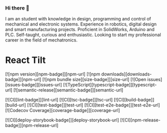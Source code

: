 ### Hi there 👋

<!--
**AleCornejoR/AleCornejoR** is a ✨ _special_ ✨ repository because its `README.md` (this file) appears on your GitHub profile.

Here are some ideas to get you started:

- 🔭 I’m currently working on ...
- 🌱 I’m currently learning ...
- 👯 I’m looking to collaborate on ...
- 🤔 I’m looking for help with ...
- 💬 Ask me about ...
- 📫 How to reach me: ...
- 😄 Pronouns: ...
- ⚡ Fun fact: ...
-->
I am an student with knowledge in design, programming and control of mechanical and electronic systems. Experience in robotics, digital design and smart manufacturing projects. Proficient in SolidWorks, Arduino and PLC. Self-taught, curious and enthusiastic. Looking to start my professional career in the field of mechatronics.

# React Tilt

[![npm version][npm-badge]][npm-url]
[![npm downloads][downloads-badge]][npm-url]
[![npm bundle size][size-badge]][size-url]
[![Open issues][issues-badge]][issues-url]
[![TypeScript][typescript-badge]][typescript-url]
[![semantic-release][semantic-badge]][semantic-url]

[![CI][lint-badge]][lint-url]
[![CI][tsc-badge]][tsc-url]
[![CI][build-badge]][build-url]
[![CI][test-badge]][test-url]
[![CI][test-e2e-badge]][test-e2e-url]
[![Codecov Coverage][coverage-badge]][coverage-url]

[![CI][deploy-storybook-badge]][deploy-storybook-url]
[![CI][npm-release-badge]][npm-release-url]



